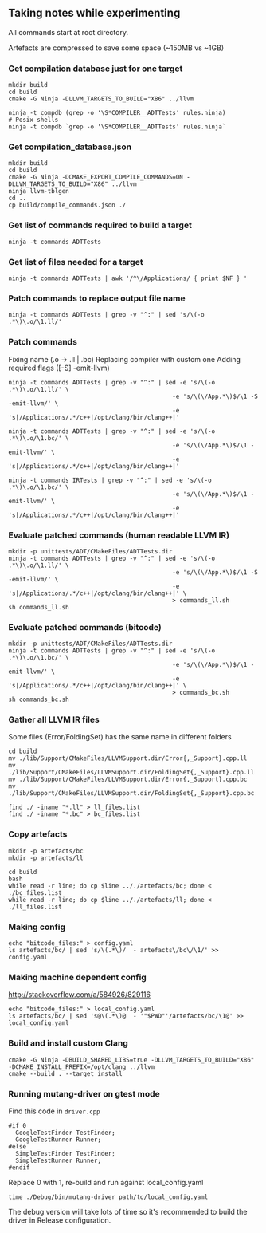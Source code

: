 ## Taking notes while experimenting

All commands start at root directory.

Artefacts are compressed to save some space (~150MB vs ~1GB)

### Get compilation database just for one target

```
mkdir build
cd build
cmake -G Ninja -DLLVM_TARGETS_TO_BUILD="X86" ../llvm

ninja -t compdb (grep -o '\S*COMPILER__ADTTests' rules.ninja)
# Posix shells
ninja -t compdb `grep -o '\S*COMPILER__ADTTests' rules.ninja`
```

### Get compilation_database.json

```
mkdir build
cd build
cmake -G Ninja -DCMAKE_EXPORT_COMPILE_COMMANDS=ON -DLLVM_TARGETS_TO_BUILD="X86" ../llvm
ninja llvm-tblgen
cd ..
cp build/compile_commands.json ./
```

### Get list of commands required to build a target

```
ninja -t commands ADTTests
```

### Get list of files needed for a target

```
ninja -t commands ADTTests | awk '/^\/Applications/ { print $NF } '
```

### Patch commands to replace output file name

```
ninja -t commands ADTTests | grep -v "^:" | sed 's/\(-o .*\)\.o/\1.ll/'
```

### Patch commands

Fixing name (.o -> .ll | .bc)
Replacing compiler with custom one
Adding required flags ([-S] -emit-llvm)

```
ninja -t commands ADTTests | grep -v "^:" | sed -e 's/\(-o .*\)\.o/\1.ll/' \
                                              -e 's/\(\/App.*\)$/\1 -S -emit-llvm/' \
                                              -e 's|/Applications/.*/c++|/opt/clang/bin/clang++|'

ninja -t commands ADTTests | grep -v "^:" | sed -e 's/\(-o .*\)\.o/\1.bc/' \
                                              -e 's/\(\/App.*\)$/\1 -emit-llvm/' \
                                              -e 's|/Applications/.*/c++|/opt/clang/bin/clang++|'

ninja -t commands IRTests | grep -v "^:" | sed -e 's/\(-o .*\)\.o/\1.bc/' \
                                              -e 's/\(\/App.*\)$/\1 -emit-llvm/' \
                                              -e 's|/Applications/.*/c++|/opt/clang/bin/clang++|'
```

### Evaluate patched commands (human readable LLVM IR)

```
mkdir -p unittests/ADT/CMakeFiles/ADTTests.dir
ninja -t commands ADTTests | grep -v "^:" | sed -e 's/\(-o .*\)\.o/\1.ll/' \
                                              -e 's/\(\/App.*\)$/\1 -S -emit-llvm/' \
                                              -e 's|/Applications/.*/c++|/opt/clang/bin/clang++|' \
                                              > commands_ll.sh
sh commands_ll.sh
```

### Evaluate patched commands (bitcode)

```
mkdir -p unittests/ADT/CMakeFiles/ADTTests.dir
ninja -t commands ADTTests | grep -v "^:" | sed -e 's/\(-o .*\)\.o/\1.bc/' \
                                              -e 's/\(\/App.*\)$/\1 -emit-llvm/' \
                                              -e 's|/Applications/.*/c++|/opt/clang/bin/clang++|' \
                                              > commands_bc.sh
sh commands_bc.sh
```

### Gather all LLVM IR files

Some files (Error/FoldingSet) has the same name in different folders

```
cd build
mv ./lib/Support/CMakeFiles/LLVMSupport.dir/Error{,_Support}.cpp.ll
mv ./lib/Support/CMakeFiles/LLVMSupport.dir/FoldingSet{,_Support}.cpp.ll
mv ./lib/Support/CMakeFiles/LLVMSupport.dir/Error{,_Support}.cpp.bc
mv ./lib/Support/CMakeFiles/LLVMSupport.dir/FoldingSet{,_Support}.cpp.bc

find ./ -iname "*.ll" > ll_files.list
find ./ -iname "*.bc" > bc_files.list
```

### Copy artefacts

```
mkdir -p artefacts/bc
mkdir -p artefacts/ll

cd build
bash
while read -r line; do cp $line .././artefacts/bc; done < ./bc_files.list
while read -r line; do cp $line .././artefacts/ll; done < ./ll_files.list
```

### Making config

```
echo "bitcode_files:" > config.yaml
ls artefacts/bc/ | sed 's/\(.*\)/  - artefacts\/bc\/\1/' >> config.yaml
```

### Making machine dependent config

http://stackoverflow.com/a/584926/829116

```
echo "bitcode_files:" > local_config.yaml
ls artefacts/bc/ | sed 's@\(.*\)@  - '"$PWD"'/artefacts/bc/\1@' >> local_config.yaml
```

### Build and install custom Clang

```
cmake -G Ninja -DBUILD_SHARED_LIBS=true -DLLVM_TARGETS_TO_BUILD="X86" -DCMAKE_INSTALL_PREFIX=/opt/clang ../llvm
cmake --build . --target install
```

### Running mutang-driver on gtest mode

Find this code in `driver.cpp`

```
#if 0
  GoogleTestFinder TestFinder;
  GoogleTestRunner Runner;
#else
  SimpleTestFinder TestFinder;
  SimpleTestRunner Runner;
#endif
```

Replace 0 with 1, re-build and run against local_config.yaml

```
time ./Debug/bin/mutang-driver path/to/local_config.yaml
```

The debug version will take lots of time so it's recommended to build the driver in Release configuration.

